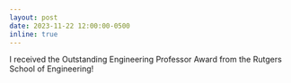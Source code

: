 ```yaml
---
layout: post
date: 2023-11-22 12:00:00-0500
inline: true
---
```


I received the Outstanding Engineering Professor Award from the Rutgers School of Engineering!


